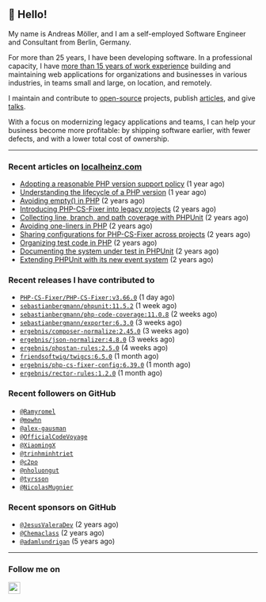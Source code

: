 ## :wave: Hello!

My name is Andreas Möller, and I am a self-employed Software Engineer and Consultant from Berlin, Germany.

For more than 25 years, I have been developing software. In a professional capacity, I have [more than 15 years of work experience](https://localheinz.com/work-experience/) building and maintaining web applications for organizations and businesses in various industries, in teams small and large, on location, and remotely.

I maintain and contribute to [open-source](https://localheinz.com/open-source/) projects, publish [articles](https://localheinz.com/articles/), and give [talks](https://localheinz.com/talks).

With a focus on modernizing legacy applications and teams, I can help your business become more profitable: by shipping software earlier, with fewer defects, and with a lower total cost of ownership.

<hr>

### Recent articles on [localheinz.com](https://localheinz.com/articles/)

- [Adopting a reasonable PHP version support policy](https://localheinz.com/articles/2023/09/12/adopting-a-reasonable-php-version-support-policy/) (1 year ago)
- [Understanding the lifecycle of a PHP version](https://localheinz.com/articles/2023/07/16/understanding-the-lifecycle-of-a-php-version/) (1 year ago)
- [Avoiding empty() in PHP](https://localheinz.com/articles/2023/05/10/avoiding-empty-in-php/) (2 years ago)
- [Introducing PHP-CS-Fixer into legacy projects](https://localheinz.com/articles/2023/04/10/introducing-php-cs-fixer-into-legacy-projects/) (2 years ago)
- [Collecting line, branch, and path coverage with PHPUnit](https://localheinz.com/articles/2023/03/22/collecting-line-branch-and-path-coverage-with-phpunit/) (2 years ago)
- [Avoiding one-liners in PHP](https://localheinz.com/articles/2023/03/18/avoiding-one-liners-in-php/) (2 years ago)
- [Sharing configurations for PHP-CS-Fixer across projects](https://localheinz.com/articles/2023/03/10/sharing-configurations-for-php-cs-fixer-across-projects/) (2 years ago)
- [Organizing test code in PHP](https://localheinz.com/articles/2023/03/03/organizing-test-code-in-php/) (2 years ago)
- [Documenting the system under test in PHPUnit](https://localheinz.com/articles/2023/02/22/documenting-the-system-under-test-in-phpunit/) (2 years ago)
- [Extending PHPUnit with its new event system](https://localheinz.com/articles/2023/02/14/extending-phpunit-with-its-new-event-system/) (2 years ago)

### Recent releases I have contributed to

- [`PHP-CS-Fixer/PHP-CS-Fixer:v3.66.0`](https://github.com/PHP-CS-Fixer/PHP-CS-Fixer/releases/tag/v3.66.0) (1 day ago)
- [`sebastianbergmann/phpunit:11.5.2`](https://github.com/sebastianbergmann/phpunit/releases/tag/11.5.2) (1 week ago)
- [`sebastianbergmann/php-code-coverage:11.0.8`](https://github.com/sebastianbergmann/php-code-coverage/releases/tag/11.0.8) (2 weeks ago)
- [`sebastianbergmann/exporter:6.3.0`](https://github.com/sebastianbergmann/exporter/releases/tag/6.3.0) (3 weeks ago)
- [`ergebnis/composer-normalize:2.45.0`](https://github.com/ergebnis/composer-normalize/releases/tag/2.45.0) (3 weeks ago)
- [`ergebnis/json-normalizer:4.8.0`](https://github.com/ergebnis/json-normalizer/releases/tag/4.8.0) (3 weeks ago)
- [`ergebnis/phpstan-rules:2.5.0`](https://github.com/ergebnis/phpstan-rules/releases/tag/2.5.0) (4 weeks ago)
- [`friendsoftwig/twigcs:6.5.0`](https://github.com/friendsoftwig/twigcs/releases/tag/6.5.0) (1 month ago)
- [`ergebnis/php-cs-fixer-config:6.39.0`](https://github.com/ergebnis/php-cs-fixer-config/releases/tag/6.39.0) (1 month ago)
- [`ergebnis/rector-rules:1.2.0`](https://github.com/ergebnis/rector-rules/releases/tag/1.2.0) (1 month ago)

### Recent followers on GitHub

- [`@Ramyromel`](https://github.com/Ramyromel)
- [`@mowhn`](https://github.com/mowhn)
- [`@alex-gausman`](https://github.com/alex-gausman)
- [`@OfficialCodeVoyage`](https://github.com/OfficialCodeVoyage)
- [`@XiaomingX`](https://github.com/XiaomingX)
- [`@trinhminhtriet`](https://github.com/trinhminhtriet)
- [`@c2po`](https://github.com/c2po)
- [`@nholuongut`](https://github.com/nholuongut)
- [`@tyrsson`](https://github.com/tyrsson)
- [`@NicolasMugnier`](https://github.com/NicolasMugnier)

### Recent sponsors on GitHub

- [`@JesusValeraDev`](https://github.com/JesusValeraDev) (2 years ago)
- [`@Chemaclass`](https://github.com/Chemaclass) (2 years ago)
- [`@adamlundrigan`](https://github.com/adamlundrigan) (5 years ago)

<hr>

### Follow me on

<p>
    <a target="_blank" href="https://twitter.com/intent/follow?screen_name=localheinz" title="Follow @localheinz on Twitter"><img src="https://cdn.jsdelivr.net/npm/simple-icons@3.9.0/icons/twitter.svg" width="24px" height="24px"></a>
</p>
